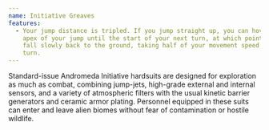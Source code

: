 ```yaml
---
name: Initiative Greaves
features:
  - Your jump distance is tripled. If you jump straight up, you can hover at the
    apex of your jump until the start of your next turn, at which point, you
    fall slowly back to the ground, taking half of your movement speed for this
    turn.
---
```

Standard-issue Andromeda Initiative hardsuits are designed for exploration as much as combat, combining jump-jets, high-grade external and internal sensors, and a variety of atmospheric filters with the usual kinetic barrier generators and ceramic armor plating. Personnel equipped in these suits can enter and leave alien biomes without fear of contamination or hostile wildlife.